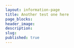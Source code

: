 ```yaml
---
layout: information-page
title: Another test one here
page_blocks:
header_image:
description:
slug:
published: true
---
```

